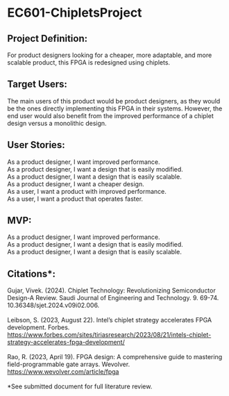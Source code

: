 # EC601-ChipletsProject

## Project Definition: 
For product designers looking for a cheaper, more adaptable, and more scalable product, this FPGA is redesigned using chiplets.


## Target Users: 
The main users of this product would be product designers, as they would be the ones directly implementing this FPGA in their systems. However, the end user would also benefit from the improved performance of a chiplet design versus a monolithic design.


## User Stories: 
As a product designer, I want improved performance. <br>
As a product designer, I want a design that is easily modified.<br>
As a product designer, I want a design that is easily scalable.<br>
As a product designer, I want a cheaper design.<br>
As a user, I want a product with improved performance.<br>
As a user, I want a product that operates faster.<br>


## MVP:
As a product designer, I want improved performance.<br>
As a product designer, I want a design that is easily modified.<br>
As a product designer, I want a design that is easily scalable.<br>


## Citations*:
Gujar, Vivek. (2024). Chiplet Technology: Revolutionizing Semiconductor Design-A Review. Saudi Journal of Engineering and Technology. 9. 69-74. 10.36348/sjet.2024.v09i02.006.  <br> <br>
Leibson, S. (2023, August 22). Intel’s chiplet strategy accelerates FPGA development. Forbes. https://www.forbes.com/sites/tiriasresearch/2023/08/21/intels-chiplet-strategy-accelerates-fpga-development/   <br> <br>
Rao, R. (2023, April 19). FPGA design: A comprehensive guide to mastering field-programmable gate arrays. Wevolver. https://www.wevolver.com/article/fpga  <br> <br>
*See submitted document for full literature review.
